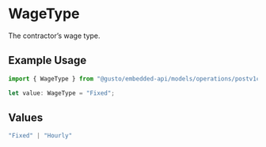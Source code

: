 # WageType

The contractor’s wage type.


## Example Usage

```typescript
import { WageType } from "@gusto/embedded-api/models/operations/postv1companiescompanyuuidcontractors.js";

let value: WageType = "Fixed";
```

## Values

```typescript
"Fixed" | "Hourly"
```